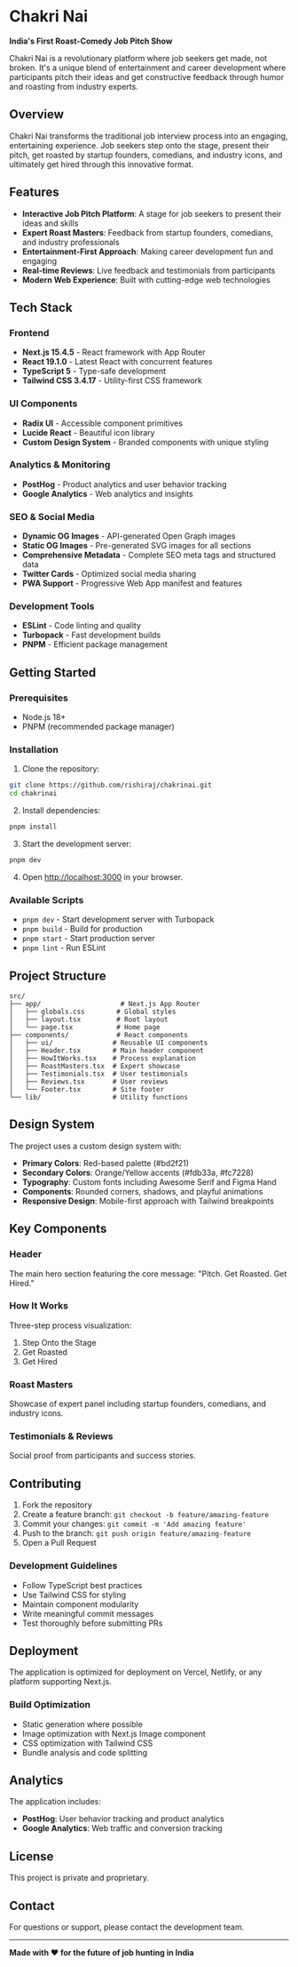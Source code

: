 # Chakri Nai

**India's First Roast-Comedy Job Pitch Show**

Chakri Nai is a revolutionary platform where job seekers get made, not broken. It's a unique blend of entertainment and career development where participants pitch their ideas and get constructive feedback through humor and roasting from industry experts.

## Overview

Chakri Nai transforms the traditional job interview process into an engaging, entertaining experience. Job seekers step onto the stage, present their pitch, get roasted by startup founders, comedians, and industry icons, and ultimately get hired through this innovative format.

## Features

- **Interactive Job Pitch Platform**: A stage for job seekers to present their ideas and skills
- **Expert Roast Masters**: Feedback from startup founders, comedians, and industry professionals
- **Entertainment-First Approach**: Making career development fun and engaging
- **Real-time Reviews**: Live feedback and testimonials from participants
- **Modern Web Experience**: Built with cutting-edge web technologies

## Tech Stack

### Frontend
- **Next.js 15.4.5** - React framework with App Router
- **React 19.1.0** - Latest React with concurrent features
- **TypeScript 5** - Type-safe development
- **Tailwind CSS 3.4.17** - Utility-first CSS framework

### UI Components
- **Radix UI** - Accessible component primitives
- **Lucide React** - Beautiful icon library
- **Custom Design System** - Branded components with unique styling

### Analytics & Monitoring
- **PostHog** - Product analytics and user behavior tracking
- **Google Analytics** - Web analytics and insights

### SEO & Social Media
- **Dynamic OG Images** - API-generated Open Graph images
- **Static OG Images** - Pre-generated SVG images for all sections
- **Comprehensive Metadata** - Complete SEO meta tags and structured data
- **Twitter Cards** - Optimized social media sharing
- **PWA Support** - Progressive Web App manifest and features

### Development Tools
- **ESLint** - Code linting and quality
- **Turbopack** - Fast development builds
- **PNPM** - Efficient package management

## Getting Started

### Prerequisites

- Node.js 18+
- PNPM (recommended package manager)

### Installation

1. Clone the repository:
```bash
git clone https://github.com/rishiraj/chakrinai.git
cd chakrinai
```

2. Install dependencies:
```bash
pnpm install
```

3. Start the development server:
```bash
pnpm dev
```

4. Open [http://localhost:3000](http://localhost:3000) in your browser.

### Available Scripts

- `pnpm dev` - Start development server with Turbopack
- `pnpm build` - Build for production
- `pnpm start` - Start production server
- `pnpm lint` - Run ESLint

## Project Structure

```
src/
├── app/                    # Next.js App Router
│   ├── globals.css        # Global styles
│   ├── layout.tsx         # Root layout
│   └── page.tsx           # Home page
├── components/            # React components
│   ├── ui/               # Reusable UI components
│   ├── Header.tsx        # Main header component
│   ├── HowItWorks.tsx    # Process explanation
│   ├── RoastMasters.tsx  # Expert showcase
│   ├── Testimonials.tsx  # User testimonials
│   ├── Reviews.tsx       # User reviews
│   └── Footer.tsx        # Site footer
└── lib/                  # Utility functions
```

## Design System

The project uses a custom design system with:

- **Primary Colors**: Red-based palette (#bd2f21)
- **Secondary Colors**: Orange/Yellow accents (#fdb33a, #fc7228)
- **Typography**: Custom fonts including Awesome Serif and Figma Hand
- **Components**: Rounded corners, shadows, and playful animations
- **Responsive Design**: Mobile-first approach with Tailwind breakpoints

## Key Components

### Header
The main hero section featuring the core message: "Pitch. Get Roasted. Get Hired."

### How It Works
Three-step process visualization:
1. Step Onto the Stage
2. Get Roasted
3. Get Hired

### Roast Masters
Showcase of expert panel including startup founders, comedians, and industry icons.

### Testimonials & Reviews
Social proof from participants and success stories.

## Contributing

1. Fork the repository
2. Create a feature branch: `git checkout -b feature/amazing-feature`
3. Commit your changes: `git commit -m 'Add amazing feature'`
4. Push to the branch: `git push origin feature/amazing-feature`
5. Open a Pull Request

### Development Guidelines

- Follow TypeScript best practices
- Use Tailwind CSS for styling
- Maintain component modularity
- Write meaningful commit messages
- Test thoroughly before submitting PRs

## Deployment

The application is optimized for deployment on Vercel, Netlify, or any platform supporting Next.js.

### Build Optimization

- Static generation where possible
- Image optimization with Next.js Image component
- CSS optimization with Tailwind CSS
- Bundle analysis and code splitting

## Analytics

The application includes:
- **PostHog**: User behavior tracking and product analytics
- **Google Analytics**: Web traffic and conversion tracking

## License

This project is private and proprietary.

## Contact

For questions or support, please contact the development team.

---

**Made with ❤️ for the future of job hunting in India**